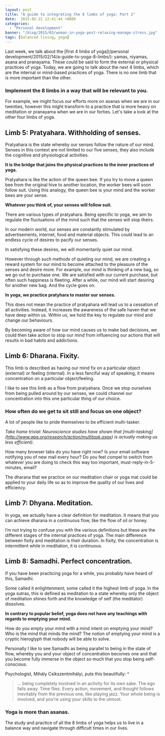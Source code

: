 ```yaml
---
layout: post
title: "A guide to integrating the 8 limbs of yoga: Part 2"
date:  2015-02-21 12:41:44 +0800
categories:
  - "Personal development"
banner: "/blog/2015/03/woman-in-yoga-post-relaxing-manage-stress.jpg"
tags: [balanced living, yoga]
---
```

Last week, we talk about the [first 4 limbs of yoga](/personal development/2015/02/14/a-guide-to-yoga-8-limbs/): yamas, niyamas, asana and pranayama. These could be said to form the external or physical practices of yoga.
Today, we are going to talk about the next 4 limbs, which are the internal or mind-based practices of yoga. There is no one limb that is more important than the other.

### Implement the 8 limbs in a way that will be relevant to you.
For example, we might focus our efforts more on asanas when we are in our twenties, however this might transform to a practice that is more heavy on meditation or pranayama when we are in our forties. Let's take a look at the other four limbs of yoga.

## Limb 5: Pratyahara. Withholding of senses.
Pratyahara is the state whereby our senses follow the nature of our mind. Senses in this context are not limited to our five senses, they also include the cognitive and physiological activities.

**It is the bridge that joins the physical practices to the inner practices of yoga.**

Pratyahara is like the action of the queen bee. If you try to move a queen bee from the original hive to another location, the worker bees will soon follow suit. Using this analogy, the queen bee is your mind and the worker bees are your sense.

**Whatever you think of, your senses will follow suit.**

There are various types of pratyahara. Being specific to yoga, we aim to regulate the fluctuations of the mind such that the senses will stop theirs.

In our modern world, our senses are constantly stimulated by advertisements, internet, food and material objects. This could lead to an endless cycle of desires to pacify our senses.

In satisfying these desires, we will momentarily quiet our mind.

However through such methods of quieting our mind, we are creating a reward system for our mind to become attached to the pleasure of the senses and desire more. For example, our mind is thinking of a new bag, so we go out to purchase one. We are satisfied with our current purchase, but often such happiness is fleeting. After a while, our mind will start desiring for another new bag. And the cycle goes on.

**In yoga, we practice pratyhara to master our senses.**

This does not mean the practice of pratyahara will lead us to a cessation of all activities. Instead, it increases the awareness of the safe haven that we have deep within us. Within us, we hold the key to regulate our mind and change our behaviours.

By becoming aware of how our mind causes us to make bad decisions, we could then take action to stop our mind from influencing our actions that will results in bad habits and addictions.

## Limb 6: Dharana. Fixity.
This limb is described as having our mind fix on a particular object (external) or feeling (internal). In a less fanciful way of speaking, it means concentration on a particular object/feeling.

I like to see this limb as a flow from pratyahara. Once we stop ourselves from being pulled around by our senses, we could channel our concentration into this one particular thing of our choice.
<h3>How often do we get to sit still and focus on one object?</h3>
A lot of people like to pride themselves to be efficient multi-tasker.

_Take home trivial: Neuroscience studies have shown that [multi-tasking] (http://www.apa.org/research/action/multitask.aspx) is actually making us less efficient)._

How many browser tabs do you have right now? Is your email software notifying you of new mail every hour? Do you feel compel to switch from whatever you are doing to check this way too important, must-reply-in-5-minutes, email?

The dharana that we practice on our meditation chair or yoga mat could be applied to your daily life so as to improve the quality of our lives and efficiency.

## Limb 7: Dhyana. Meditation.
In yoga, we actually have a clear definition for meditation. It means that you can achieve dharana in a continuous flow, like the flow of oil or honey.

I’m not trying to confuse you with the various definitions but these are the different stages of the internal practices of yoga. The main difference between fixity and meditation is their duration. In fixity, the concentration is intermittent while in meditation, it is continuous.

## Limb 8: Samadhi. Perfect concentration.
If you have been practicing yoga for a while, you probably have heard of this, Samadhi.

Some called it enlightenment; some called it the highest limb of yoga. In the yoga sutras, this is defined as meditation to a state whereby only the object of meditation shines forth and the knowledge of self (the meditator) dissolves.

**In contrary to popular belief, yoga does not have any teachings with regards to emptying your mind.**

How do you empty your mind with a mind intent on emptying your mind? Who is the mind that minds the mind? The notion of emptying your mind is a cryptic hieroglyph that nobody will be able to solve.

Personally I like to see Samadhi as being parallel to being in the state of flow, whereby you and your object of concentration becomes one and that you become fully immerse in the object so much that you stop being self-conscious.

Psychologist, Mihály Csíkszentmihályi, puts this beautifully:
^
<blockquote>

... being completely involved in an activity for its own sake. The ego falls away. Time flies. Every action, movement, and thought follows inevitably from the previous one, like playing jazz. Your whole being is involved, and you're using your skills to the utmost.
</blockquote>


### Yoga is more than asanas.
The study and practice of all the 8 limbs of yoga helps us to live in a balance way and navigate through difficult times in our lives.
